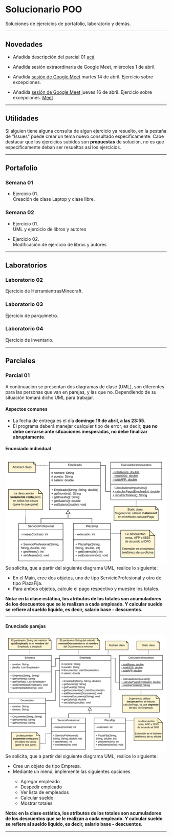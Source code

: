 # Solucionario POO
Soluciones de ejercicios de portafolio, laboratorio y demás.

---
## Novedades
* Añadida descripción del parcial 01 [acá](#parciales).
* Añadida sesión extraordinaria de Google Meet, miércoles 1 de abril.
* Añadida 
<a href="https://github.com/Walter26/SolucionarioPOO/tree/master/Ejercicios%20guiados/Sesiones%20Google%20Meet/Martes%2014-04">sesión de Google Meet</a>
martes 14 de abril. Ejercicio sobre excepciones. 


* Añadida 
<a href="https://github.com/Walter26/SolucionarioPOO/tree/master/Ejercicios%20guiados/Sesiones%20Google%20Meet/Martes%2014-04">sesión de Google Meet</a>
jueves 16 de abril. Ejercicio sobre excepciones. 
<a href="https://github.com/Walter26/SolucionarioPOO/tree/master/Ejercicios%20guiados/Sesiones%20Google%20Meet/Jueves%2016-04">Meet</a>



---
## Utilidades
Si alguien tiene alguna consulta de algun ejercicio ya resuelto, en la pestaña de "Issues" puede crear un tema nuevo consultado específicamente. Cabe destacar que los ejercicios subidos son **propuestas** de solución, no es que específicamente deban ser resueltos así los ejercicios.

---
## Portafolio

### Semana 01
* Ejercicio 01.<br>
  Creación de clase Laptop y clase libre.
  
### Semana 02
* Ejercicio 01.<br>
  UML y ejercicio de libros y autores
  
* Ejercicio 02.<br>
  Modificación de ejercicio de libros y autores

---
## Laboratorios

### Laboratorio 02
Ejercicio de HerramientrasMinecraft.

### Laboratorio 03
Ejercicio de parquímetro.

### Laboratorio 04
Ejercicio de inventario.

---
## Parciales

### Parcial 01
A continuación se presentan dos diagramas de clase (UML), son diferentes para las personas que van en parejas, y las que no. Dependiendo de su situación tomará dicho UML para trabajar.

#### Aspectos comunes
* La fecha de entrega es el día <strong>domingo 19 de abril, a las 23:55</strong>.
* El programa deberá manejar cualquier tipo de error, es decir, <b>que no debe cerrarse ante situaciones inesperadas, no debe finalizar abruptamente</b>.

#### Enunciado individual

![alt text](./Img/Ind.png)
Se solicita, que a partir del siguiente diagrama UML, realice lo siguiente:

* En el Main, cree dos objetos, uno de tipo ServicioProfesional y otro de tipo PlazaFija.
* Para ambos objetos, calcule el pago respectivo y muestre los totales.

**Nota: en la clase estática, los atributos de los totales son acumuladores de los descuentos que se le realizan a cada empleado. Y calcular sueldo se refiere al sueldo liquido, es decir, salario base - descuentos.**

---

#### Enunciado parejas
![alt text](./Img/Par.png)
Se solicita, que a partir del siguiente diagrama UML, realice lo siguiente:


<ul>
<li>Cree un objeto de tipo Empresa.</li>
<li>Mediante un menú, implemente las siguientes opciones</li>
  <ul>
    <li>Agregar empleado</li>
    <li>Despedir empleado</li>
    <li>Ver lista de empleados</li>
    <li>Calcular sueldo</li>
    <li>Mostrar totales</li>
  </ul>
</ul>

**Nota: en la clase estática, los atributos de los totales son acumuladores de los descuentos que se le realizan a cada empleado. Y calcular sueldo se refiere al sueldo liquido, es decir, salario base - descuentos.**

---

